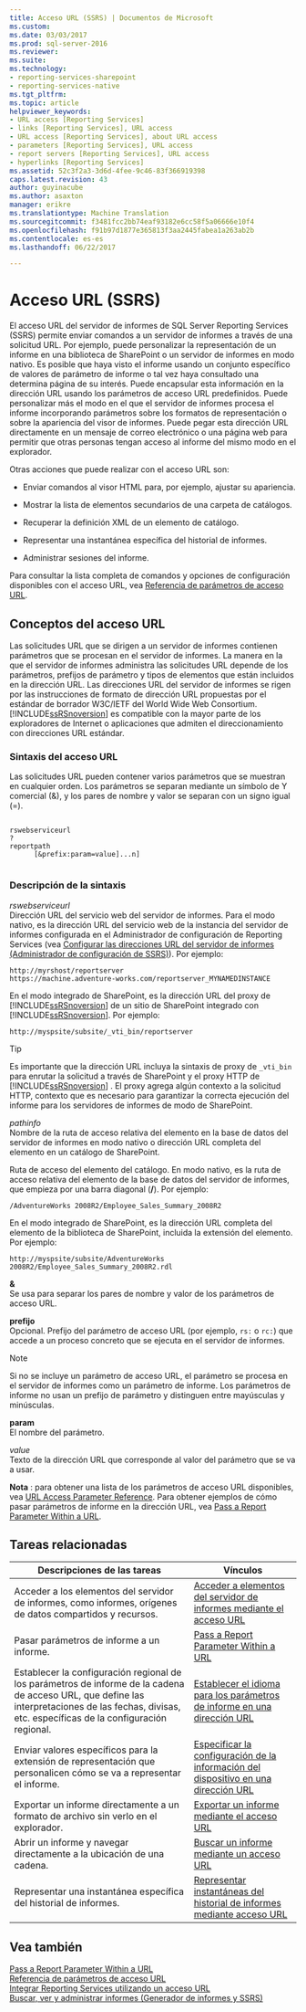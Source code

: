 ```yaml
---
title: Acceso URL (SSRS) | Documentos de Microsoft
ms.custom: 
ms.date: 03/03/2017
ms.prod: sql-server-2016
ms.reviewer: 
ms.suite: 
ms.technology:
- reporting-services-sharepoint
- reporting-services-native
ms.tgt_pltfrm: 
ms.topic: article
helpviewer_keywords:
- URL access [Reporting Services]
- links [Reporting Services], URL access
- URL access [Reporting Services], about URL access
- parameters [Reporting Services], URL access
- report servers [Reporting Services], URL access
- hyperlinks [Reporting Services]
ms.assetid: 52c3f2a3-3d6d-4fee-9c46-83f366919398
caps.latest.revision: 43
author: guyinacube
ms.author: asaxton
manager: erikre
ms.translationtype: Machine Translation
ms.sourcegitcommit: f3481fcc2bb74eaf93182e6cc58f5a06666e10f4
ms.openlocfilehash: f91b97d1877e365813f3aa2445fabea1a263ab2b
ms.contentlocale: es-es
ms.lasthandoff: 06/22/2017

---
```

# <a name="url-access-ssrs"></a>Acceso URL (SSRS)
  El acceso URL del servidor de informes de SQL Server Reporting Services (SSRS) permite enviar comandos a un servidor de informes a través de una solicitud URL. Por ejemplo, puede personalizar la representación de un informe en una biblioteca de SharePoint o un servidor de informes en modo nativo. Es posible que haya visto el informe usando un conjunto específico de valores de parámetro de informe o tal vez haya consultado una determina página de su interés. Puede encapsular esta información en la dirección URL usando los parámetros de acceso URL predefinidos. Puede personalizar más el modo en el que el servidor de informes procesa el informe incorporando parámetros sobre los formatos de representación o sobre la apariencia del visor de informes. Puede pegar esta dirección URL directamente en un mensaje de correo electrónico o una página web para permitir que otras personas tengan acceso al informe del mismo modo en el explorador.  
  
 Otras acciones que puede realizar con el acceso URL son:  
  
-   Enviar comandos al visor HTML para, por ejemplo, ajustar su apariencia.  
  
-   Mostrar la lista de elementos secundarios de una carpeta de catálogos.  
  
-   Recuperar la definición XML de un elemento de catálogo.  
  
-   Representar una instantánea específica del historial de informes.  
  
-   Administrar sesiones del informe.  
  
 Para consultar la lista completa de comandos y opciones de configuración disponibles con el acceso URL, vea [Referencia de parámetros de acceso URL](../reporting-services/url-access-parameter-reference.md).  
  
## <a name="url-access-concepts"></a>Conceptos del acceso URL  
 Las solicitudes URL que se dirigen a un servidor de informes contienen parámetros que se procesan en el servidor de informes. La manera en la que el servidor de informes administra las solicitudes URL depende de los parámetros, prefijos de parámetro y tipos de elementos que están incluidos en la dirección URL. Las direcciones URL del servidor de informes se rigen por las instrucciones de formato de dirección URL propuestas por el estándar de borrador W3C/IETF del World Wide Web Consortium. [!INCLUDE[ssRSnoversion](../includes/ssrsnoversion-md.md)] es compatible con la mayor parte de los exploradores de Internet o aplicaciones que admiten el direccionamiento con direcciones URL estándar.  
  
### <a name="url-access-syntax"></a>Sintaxis del acceso URL  
 Las solicitudes URL pueden contener varios parámetros que se muestran en cualquier orden. Los parámetros se separan mediante un símbolo de Y comercial (&), y los pares de nombre y valor se separan con un signo igual (=).  
  
```  
  
rswebserviceurl  
?  
reportpath  
      [&prefix:param=value]...n]  
  
```  
  
### <a name="syntax-description"></a>Descripción de la sintaxis  
 *rswebserviceurl*  
 Dirección URL del servicio web del servidor de informes. Para el modo nativo, es la dirección URL del servicio web de la instancia del servidor de informes configurada en el Administrador de configuración de Reporting Services (vea [Configurar las direcciones URL del servidor de informes &#40;Administrador de configuración de SSRS&#41;](../reporting-services/install-windows/configure-report-server-urls-ssrs-configuration-manager.md)). Por ejemplo:  
  
```  
http://myrshost/reportserver  
https://machine.adventure-works.com/reportserver_MYNAMEDINSTANCE  
```  
  
 En el modo integrado de SharePoint, es la dirección URL del proxy de [!INCLUDE[ssRSnoversion](../includes/ssrsnoversion-md.md)] de un sitio de SharePoint integrado con [!INCLUDE[ssRSnoversion](../includes/ssrsnoversion-md.md)]. Por ejemplo:  
  
```  
http://myspsite/subsite/_vti_bin/reportserver  
```  
  
> [!TIP]  
>  Es importante que la dirección URL incluya la sintaxis de proxy de `_vti_bin` para enrutar la solicitud a través de SharePoint y el proxy HTTP de [!INCLUDE[ssRSnoversion](../includes/ssrsnoversion-md.md)] . El proxy agrega algún contexto a la solicitud HTTP, contexto que es necesario para garantizar la correcta ejecución del informe para los servidores de informes de modo de SharePoint.  
  
 *pathinfo*  
 Nombre de la ruta de acceso relativa del elemento en la base de datos del servidor de informes en modo nativo o dirección URL completa del elemento en un catálogo de SharePoint.  
  
 Ruta de acceso del elemento del catálogo. En modo nativo, es la ruta de acceso relativa del elemento de la base de datos del servidor de informes, que empieza por una barra diagonal (**/**). Por ejemplo:  
  
```  
/AdventureWorks 2008R2/Employee_Sales_Summary_2008R2  
```  
  
 En el modo integrado de SharePoint, es la dirección URL completa del elemento de la biblioteca de SharePoint, incluida la extensión del elemento. Por ejemplo:  
  
```  
http://myspsite/subsite/AdventureWorks 2008R2/Employee_Sales_Summary_2008R2.rdl  
```  
  
 **&**  
 Se usa para separar los pares de nombre y valor de los parámetros de acceso URL.  
  
 **prefijo**  
 Opcional. Prefijo del parámetro de acceso URL (por ejemplo, `rs:` o `rc:`) que accede a un proceso concreto que se ejecuta en el servidor de informes.  
  
> [!NOTE]  
>  Si no se incluye un parámetro de acceso URL, el parámetro se procesa en el servidor de informes como un parámetro de informe. Los parámetros de informe no usan un prefijo de parámetro y distinguen entre mayúsculas y minúsculas.  
  
 **param**  
 El nombre del parámetro.  
  
 *value*  
 Texto de la dirección URL que corresponde al valor del parámetro que se va a usar.  
  
 **Nota** : para obtener una lista de los parámetros de acceso URL disponibles, vea [URL Access Parameter Reference](../reporting-services/url-access-parameter-reference.md). Para obtener ejemplos de cómo pasar parámetros de informe en la dirección URL, vea [Pass a Report Parameter Within a URL](../reporting-services/pass-a-report-parameter-within-a-url.md).  
  
## <a name="related-tasks"></a>Tareas relacionadas  
  
|Descripciones de las tareas|Vínculos|  
|-----------------------|-----------|  
|Acceder a los elementos del servidor de informes, como informes, orígenes de datos compartidos y recursos.|[Acceder a elementos del servidor de informes mediante el acceso URL](../reporting-services/access-report-server-items-using-url-access.md)|  
|Pasar parámetros de informe a un informe.|[Pass a Report Parameter Within a URL](../reporting-services/pass-a-report-parameter-within-a-url.md)|  
|Establecer la configuración regional de los parámetros de informe de la cadena de acceso URL, que define las interpretaciones de las fechas, divisas, etc. específicas de la configuración regional.|[Establecer el idioma para los parámetros de informe en una dirección URL](../reporting-services/set-the-language-for-report-parameters-in-a-url.md)|  
|Enviar valores específicos para la extensión de representación que personalicen cómo se va a representar el informe.|[Especificar la configuración de la información del dispositivo en una dirección URL](../reporting-services/specify-device-information-settings-in-a-url.md)|  
|Exportar un informe directamente a un formato de archivo sin verlo en el explorador.|[Exportar un informe mediante el acceso URL](../reporting-services/export-a-report-using-url-access.md)|  
|Abrir un informe y navegar directamente a la ubicación de una cadena.|[Buscar un informe mediante un acceso URL](../reporting-services/search-a-report-using-url-access.md)|  
|Representar una instantánea específica del historial de informes.|[Representar instantáneas del historial de informes mediante acceso URL](../reporting-services/render-a-report-history-snapshot-using-url-access.md)|  
  
## <a name="see-also"></a>Vea también  
 [Pass a Report Parameter Within a URL](../reporting-services/pass-a-report-parameter-within-a-url.md)   
 [Referencia de parámetros de acceso URL](../reporting-services/url-access-parameter-reference.md)   
 [Integrar Reporting Services utilizando un acceso URL](../reporting-services/application-integration/integrating-reporting-services-using-url-access.md)   
 [Buscar, ver y administrar informes &#40;Generador de informes y SSRS&#41;](../reporting-services/report-builder/finding-viewing-and-managing-reports-report-builder-and-ssrs.md)  
  
  
